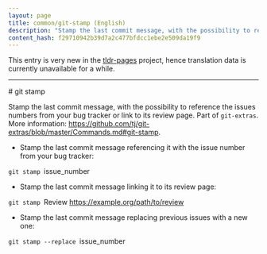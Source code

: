 ```yaml
---
layout: page
title: common/git-stamp (English)
description: "Stamp the last commit message, with the possibility to reference the issues numbers from your bug tracker or link to its review page."
content_hash: f29710942b39d7a2c477bfdcc1ebe2e509da19f9
---
```


This entry is very new in the [tldr-pages](https://github.com/tldr-pages/tldr) project, hence translation data is currently unavailable for a while.

<hr># git stamp

Stamp the last commit message, with the possibility to reference the issues numbers from your bug tracker or link to its review page.
Part of `git-extras`.
More information: <https://github.com/tj/git-extras/blob/master/Commands.md#git-stamp>.

- Stamp the last commit message referencing it with the issue number from your bug tracker:

`git stamp `<span class="tldr-var badge badge-pill bg-dark-lm bg-white-dm text-white-lm text-dark-dm font-weight-bold">issue_number</span>

- Stamp the last commit message linking it to its review page:

`git stamp `<span class="tldr-var badge badge-pill bg-dark-lm bg-white-dm text-white-lm text-dark-dm font-weight-bold">Review https://example.org/path/to/review</span>

- Stamp the last commit message replacing previous issues with a new one:

`git stamp --replace `<span class="tldr-var badge badge-pill bg-dark-lm bg-white-dm text-white-lm text-dark-dm font-weight-bold">issue_number</span>
